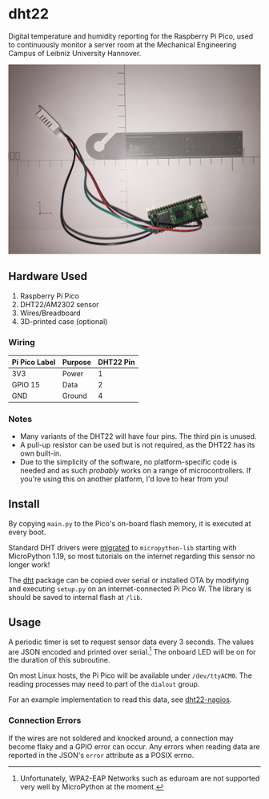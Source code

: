 # dht22
Digital temperature and humidity reporting for the Raspberry Pi Pico, used to continuously monitor a server room at the Mechanical Engineering Campus of Leibniz University Hannover.

![The project without its case](doc/internals.jpg "The project without its case")

## Hardware Used
1. Raspberry Pi Pico
2. DHT22/AM2302 sensor
3. Wires/Breadboard
4. 3D-printed case (optional)

### Wiring
| Pi Pico Label | Purpose | DHT22 Pin |
|---------------|---------|-----------|
| 3V3           | Power   | 1         |
| GPIO 15       | Data    | 2         |
| GND           | Ground  | 4         |

### Notes
- Many variants of the DHT22 will have four pins. The third pin is unused.
- A pull-up resistor can be used but is not required, as the DHT22 has its own built-in.
- Due to the simplicity of the software, no platform-specific code is needed and as such _probably_ works on a range of microcontrollers. If you're using this on another platform, I'd love to hear from you!

## Install
By copying `main.py` to the Pico's on-board flash memory, it is executed at every boot.

Standard DHT drivers were [migrated](https://github.com/micropython/micropython/pull/9220) to `micropython-lib` starting with MicroPython 1.19, so most tutorials on the internet regarding this sensor no longer work!

The [dht](https://github.com/micropython/micropython-lib/blob/master/micropython/drivers/sensor/dht/dht.py) package can be copied over serial or installed OTA by modifying and executing `setup.py` on an internet-connected Pi Pico W. The library is should be saved to internal flash at `/lib`.

## Usage
A periodic timer is set to request sensor data every 3 seconds. The values are JSON encoded and printed over serial.[^1] The onboard LED will be on for the duration of this subroutine.

On most Linux hosts, the Pi Pico will be available under `/dev/ttyACM0`. The reading processes may need to part of the `dialout` group.

For an example implementation to read this data, see [dht22-nagios](https://github.com/j0hax/dht22-nagios).

### Connection Errors
If the wires are not soldered and knocked around, a connection may become flaky and a GPIO error can occur. Any errors when reading data are reported in the JSON's `error` attribute as a POSIX errno.

[^1]: Unfortunately, WPA2-EAP Networks such as eduroam are not supported very well by MicroPython at the moment.
